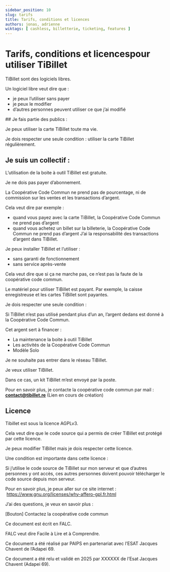 ```yaml
---
sidebar_position: 10
slug: tarifs
title: Tarifs, conditions et licences
authors: jonas, adrienne
wiktags: [ cashless, billetterie, ticketing, features ]
---
```


# Tarifs, conditions et licencespour utiliser TiBillet

TiBillet sont des logiciels libres. 

Un logiciel libre veut dire que :

- je peux l’utiliser sans payer
- je peux le modifier
- d’autres personnes peuvent utiliser ce que j’ai modifié

## Je fais partie des publics : 

Je peux utiliser la carte TiBillet toute ma vie. 

Je dois respecter une seule condition : utiliser la carte TiBillet régulièrement.

## Je suis un collectif :

L’utilisation de la boite à outil TiBillet est gratuite. 

Je ne dois pas payer d’abonnement. 

La Coopérative Code Commun ne prend pas de pourcentage, ni de commission sur les ventes et les transactions d’argent. 

Cela veut dire par exemple : 

- quand vous payez avec la carte TiBillet, la Coopérative Code Commun ne prend pas d’argent
- quand vous achetez un billet sur la billeterie, la Coopérative Code Commun ne prend pas d’argent
J’ai la responsabilité des transactions d’argent dans TiBillet.

Je peux installer TiBillet et l’utiliser : 

- sans garanti de fonctionnement
- sans service après-vente

Cela veut dire que si ça ne marche pas, ce n’est pas la faute de la coopérative code commun. 

Le matériel pour utiliser TiBillet est payant.
Par exemple, la caisse enregistreuse et les cartes TiBillet sont payantes. 

Je dois respecter une seule condition :

Si TiBillet n’est pas utilisé pendant plus d’un an, l’argent dedans est donné à la Coopérative Code Commun. 

Cet argent sert à financer : 

- La maintenance la boite à outil TiBillet
- Les activités de la Coopérative Code Commun
- Modèle Solo

Je ne souhaite pas entrer dans le réseau TiBillet. 

Je veux utiliser TiBillet. 

Dans ce cas, un kit TiBillet m’est envoyé par la poste. 

Pour en savoir plus, je contacte la coopérative code commun par mail : **contact@tibillet.re** (Lien en cours de création)


## Licence 

Tibillet est sous la licence AGPLv3.

Cela veut dire que le code source qui a permis de créer TiBillet est protégé par cette licence. 

Je peux modifier TiBillet mais je dois respecter cette licence. 

Une condition est importante dans cette licence : 

Si j’utilise le code source de TiBillet sur mon serveur et que d’autres personnes y ont accès, ces autres personnes doivent pouvoir télécharger le code source depuis mon serveur. 

Pour en savoir plus, je peux aller sur ce site internet :  https://www.gnu.org/licenses/why-affero-gpl.fr.html

J’ai des questions, je veux en savoir plus : 

[Bouton] Contactez la coopérative code commun



Ce document est écrit en FALC.

FALC veut dire Facile à Lire et à Comprendre.

Ce document a été réalisé par PAIPS
en partenariat avec l’ESAT Jacques Chavent
de l’Adapei 69.

Ce document a été relu et validé en 2025 par XXXXXX
de l’Esat Jacques Chavent (Adapei 69).

